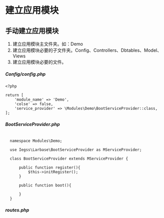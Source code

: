 # 建立应用模块

## 手动建立应用模块

1. 建立应用模块主文件夹。如：Demo
2. 建立应用模块必要的子文件夹。Config、Controllers、Dbtables、Model、Views
3. 建立应用模块必要的文件。
##### Config/config.php

```
<?php

return [
    'module_name' => 'Demo',
    'colse' => false,
    'service_provider' => \Modules\Demo\BootServiceProvider::class,
];
```



##### BootServiceProvider.php

  ```
      
    namespace Modules\Demo;

    use Iegss\Larbase\BootServiceProvider as MServiceProvider;
    
    class BootServiceProvider extends MServiceProvider {
    
        public function register(){
            $this->initRegister();
        }
    
        public function boot(){
    
        }
    }
  ```
##### routes.php




